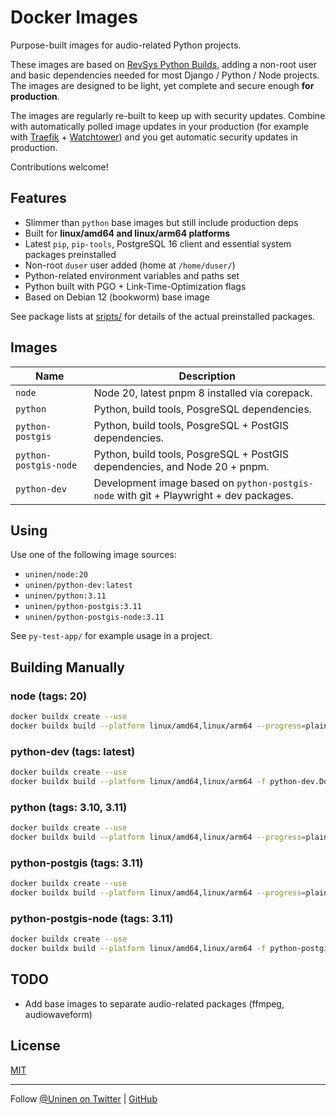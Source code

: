 # Docker Images

Purpose-built images for audio-related Python projects.

These images are based on [RevSys Python Builds](https://github.com/revsys/optimized-python-docker), adding a non-root user and basic dependencies needed for most Django / Python / Node projects. The images are designed to be light, yet complete and secure enough **for production**.

The images are regularly re-built to keep up with security updates. Combine with automatically polled image updates in your production (for example with [Traefik](https://traefik.io/) + [Watchtower](https://containrrr.dev/watchtower/)) and you get automatic security updates in production.

Contributions welcome!

## Features

- Slimmer than `python` base images but still include production deps
- Built for **linux/amd64 and linux/arm64 platforms**
- Latest `pip`, `pip-tools`, PostgreSQL 16 client and essential system packages preinstalled
- Non-root `duser` user added (home at `/home/duser/`)
- Python-related environment variables and paths set
- Python built with PGO + Link-Time-Optimization flags
- Based on Debian 12 (bookworm) base image

See package lists at [sripts/](scripts/) for details of the actual preinstalled packages.

## Images

| Name                   | Description                                                                            |
| ---------------------- | -------------------------------------------------------------------------------------- |
| `node`                 | Node 20, latest pnpm 8 installed via corepack.                                         |
| `python`               | Python, build tools, PosgreSQL dependencies.                                           |
| `python-postgis`       | Python, build tools, PosgreSQL + PostGIS dependencies.                                 |
| `python-postgis-node ` | Python, build tools, PosgreSQL + PostGIS dependencies, and Node 20 + pnpm.             |
| `python-dev`           | Development image based on `python-postgis-node` with git + Playwright + dev packages. |

## Using

Use one of the following image sources:

- `uninen/node:20`
- `uninen/python-dev:latest`
- `uninen/python:3.11`
- `uninen/python-postgis:3.11`
- `uninen/python-postgis-node:3.11`

See `py-test-app/` for example usage in a project.

## Building Manually

### node (tags: 20)

```sh
docker buildx create --use
docker buildx build --platform linux/amd64,linux/arm64 --progress=plain -f node-20.Dockerfile -t uninen/node:20 --provenance false --push .
```

### python-dev (tags: latest)

```sh
docker buildx create --use
docker buildx build --platform linux/amd64,linux/arm64 -f python-dev.Dockerfile -t uninen/python-dev:latest --provenance false --push .
```

### python (tags: 3.10, 3.11)

```sh
docker buildx create --use
docker buildx build --platform linux/amd64,linux/arm64 --progress=plain -f python-3.11.Dockerfile -t uninen/python:3.11 --provenance false --push .
```

### python-postgis (tags: 3.11)

```sh
docker buildx create --use
docker buildx build --platform linux/amd64,linux/arm64 --progress=plain -f python-postgis-3.11.Dockerfile -t uninen/python-postgis:3.11 --provenance false --push .
```

### python-postgis-node (tags: 3.11)

```sh
docker buildx create --use
docker buildx build --platform linux/amd64,linux/arm64 -f python-postgis-node-3.11.Dockerfile -t uninen/python-postgis-node:3.11 --provenance false --push .
```

## TODO

- Add base images to separate audio-related packages (ffmpeg, audiowaveform)

## License

[MIT](./LICENCE)

---

Follow [@Uninen on Twitter](https://twitter.com/uninen) | [GitHub](https://github.com/Uninen)
